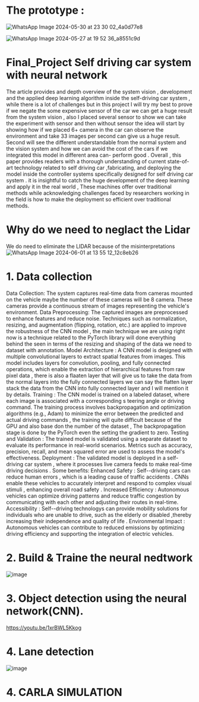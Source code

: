 # The prototype :

![WhatsApp Image 2024-05-30 at 23 30 02_4a0d77e8](https://github.com/valid999/Autonomous_system/assets/95305177/07ba266a-dae5-45d8-b397-d4e1ede445cb)

![WhatsApp Image 2024-05-27 at 19 52 36_a8551c9d](https://github.com/valid999/Autonomous_system/assets/95305177/dd9c3676-2360-4928-a1f5-1641e23a60a8)


# Final_Project Self driving car system with neural network

The article provides and depth overview of the system vision , development and the applied deep learning algorithm inside the self-driving car system , while there is a lot of challenges but in this project I will try my best to prove if we negate the some expensive sensor of the car we can get a huge result from the system vision , also I placed several sensor to show we can take the experiment with sensor and then without sensor the idea will start by showing how if we placed 6+ camera in the car can observe the environment and take 33 images per second can give us a huge result. Second will see the different understandable from the normal system and the vision system and how we can avoid the cost of the cars if we integrated this model in different area can- perform good .
Overall , this paper provides readers with a thorough understanding of current state-of- art technology related to self driving car ,fabricating, and deploying the model inside the controller systems specifically designed for  self driving car system . it is insightful to catch the huge development of the deep learning and  apply it in the real world , These machines offer over traditional methods while acknowledging challenges faced by researchers working in the field  is how to make the deployment so efficient  over traditional methods.


# Why do we need to neglact the Lidar 
We do need to eliminate the LIDAR because of the misinterpretations
![WhatsApp Image 2024-06-01 at 13 55 12_12c8eb26](https://github.com/valid999/Autonomous_system/assets/95305177/c4ad3718-b434-416a-8ce5-2a570c8a8ce4)

# 1. Data collection 
Data Collection: The system captures real-time data from cameras mounted on the vehicle maybe the number of these cameras will be 8 camera. These cameras provide a continuous stream of images representing the vehicle's environment.
Data Preprocessing: The captured images are preprocessed to enhance features and reduce noise. Techniques such as normalization, resizing, and augmentation (flipping, rotation, etc.) are applied to improve the robustness of the CNN model , the main technique we are using right now is a technique related to the  PyTorch library will done everything behind the seen in terms of the resizing and shaping of the data we need to dataset with annotation.
Model Architecture : A CNN model is designed with multiple convolutional layers to extract spatial features from images. This model includes layers for convolution, pooling, and fully connected operations, which enable the extraction of hierarchical features from raw pixel data , there is also a flaaten layer that will give us to take the data from the normal layers into the fully connected layers we can say the flatten layer stack the data from the CNN into fully connected layer and I will mention it by details.
Training : The CNN model is trained on a labeled dataset, where each image is associated with a corresponding s teering angle or driving command. The training process involves backpropagation and optimization algorithms (e.g., Adam) to minimize the error between the predicted and actual driving commands , the training will quite difficult because of the GPU  and also base don the number of the dataset , The backpropagation stage is done by the PyTorch even the setting the gradient to zero.
Testing and Validation : The trained model is validated using a separate dataset to evaluate its performance in real-world scenarios. Metrics such as accuracy, precision, recall, and mean squared error are used to assess the model's effectiveness.
Deployment : The validated model is deployed in a self-driving car system ,  where it processes live camera feeds to make real-time driving decisions .
Some  benefits:
Enhanced Safety : Self--driving cars can reduce human errors , which is a leading cause of traffic accidents . CNNs enable these vehicles to accurately interpret and respond to complex visual stimuli , enhancing overall road safety .
Increased Efficiency : Autonomous vehicles can optimize driving patterns and reduce traffic congestion by communicating with each other and adjusting their routes in real-time.
Accessibility : Self--driving technologys can provide mobility solutions for individuals who are unable to drive, such as the elderly or disabled ,thereby increasing their independence and quality of life .
Environmental Impact : Autonomous vehicles can contribute to reduced emissions by optimizing driving efficiency and supporting the integration of electric vehicles.



# 2. Build & Traine the neural nedtwork

![image](https://github.com/valid999/Autonomous_system/assets/95305177/c7271fde-27b8-4b5b-aa2b-a14617e9a3ae)





# 3. Object detection using the neural network(CNN).

https://youtu.be/1xrBWL5Kkog



# 4. Lane detection


![image](https://github.com/valid999/Autonomous_system/assets/95305177/a610d3ba-ecc8-4032-a8a5-75a4f0b75844)


# 4. CARLA SIMULATION

